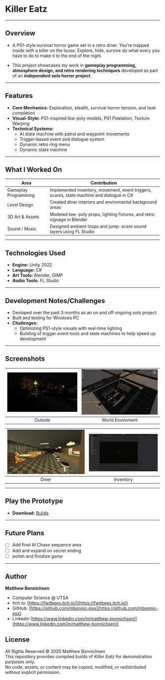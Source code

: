 # Killer Eatz

---

## Overview

- A PS1-style survival horror game set in a retro diner. You’re trapped inside with a killer on the loose. Explore, hide, survive do what every you have to do to make it to the end of the night.

- This project showcases my work in **gameplay programming, atmosphere design, and retro rendering techniques** developed as part of an **independent solo horror project**.

--- 

## Features

- **Core Mechanics:** Exploration, stealth, survival horror tension, and task completion
- **Visual-Style:** PS1-inspired low-poly models, PS1 Pixelation, Texture Warping
- **Technical Systems:**
  - AI state machine with patrol and waypoint movements
  - Trigger-based event and dialogue system
  - Dynamic retro ring menu
  - Dynamic state machine

 ---

 ## What I Worked On

 | Area | Contribution |
|------|---------------|
| Gameplay Programming | Implemented inventory, movement, event triggers, scares, state machine and dialogue in C# |
| Level Design | Created diner interiors and enviromental background areas |
| 3D Art & Assets | Modeled low-poly props, lighting fixtures, and retro signage in Blender |
| Sound / Music | Designed ambient loops and jump-scare sound layers using FL Studio |

---

## Technologies Used

- **Engine:** Unity 2022
- **Language:** C#
- **Art Tools:** Blender, GIMP
- **Audio Tools:** FL Studio

---

## Development Notes/Challenges

- Devloped over the past 3 months as an on and off ongoing solo project
- Built and testing for Windows PC
- **Challenges:**
    - Optimizing PS1-style visuals with real-time lighting
    - Building of trigger event tools and state machines to help speed up development
 
---

## Screenshots

| ![Outside](https://github.com/mbonnic-psx/unity-game-project-killer-eatz/blob/main/Screenshots/Outside.png) | ![World Enviroment](https://github.com/mbonnic-psx/unity-game-project-killer-eatz/blob/main/Screenshots/World_Enviroment.png)
|:--:|:--:|
| Outside | World Enviroment |

| ![Diner](https://github.com/mbonnic-psx/unity-game-project-killer-eatz/blob/main/Screenshots/Diner.png) | ![Inventory](https://github.com/mbonnic-psx/unity-game-project-killer-eatz/blob/main/Screenshots/Inventory.gif)
|:--:|:--:|
| Diner | Inventory |

---

## Play the Prototype

-  **Download:** [Builds](https://github.com/mbonnic-psx/unity-game-project-killer-eatz/tree/main/Builds)

---

## Future Plans

- [ ] Add final AI Chase sequence area
- [ ] Add and expand on secret ending
- [ ] polish and finialize game

---

## Author

**Matthew Bonnichsen**
- Computer Science @ UTSA
- Itch.io: [https://fwitbees.itch.io/](https://fwitbees.itch.io/)
- GitHub: [https://github.com/mbonnic-psx](https://github.com/mbonnic-psx)
- Linkedin [https://www.linkedin.com/in/matthew-bonnichsen/](https://www.linkedin.com/in/matthew-bonnichsen/)

## License
All Rights Reserved © 2025 Matthew Bonnichsen  
This repository provides compiled builds of *Killer Eatz* for demonstration purposes only.  
No code, assets, or content may be copied, modified, or redistributed without explicit permission.
